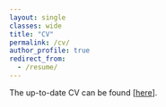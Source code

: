```yaml
---
layout: single
classes: wide
title: "CV"
permalink: /cv/
author_profile: true
redirect_from: 
  - /resume/
---
```

The up-to-date CV can be found [[here](/cv/zhiyang_cv.pdf)].
